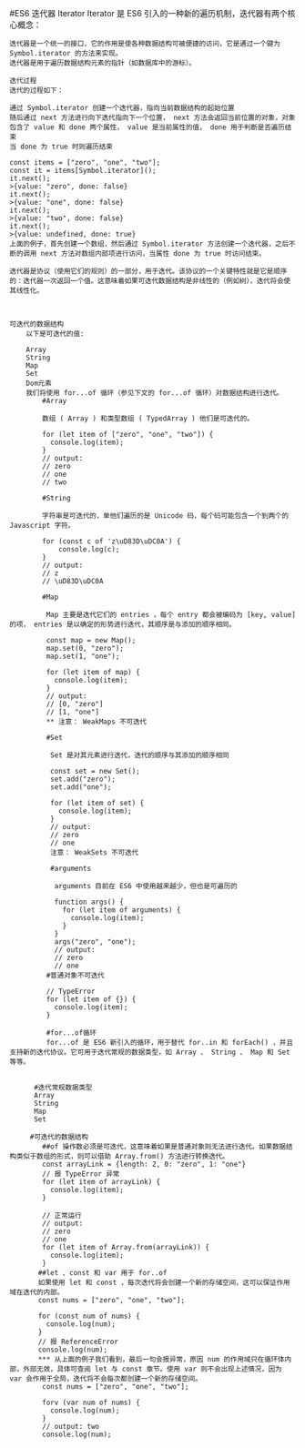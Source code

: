 #ES6 迭代器
    Iterator
    Iterator 是 ES6 引入的一种新的遍历机制，迭代器有两个核心概念：

    迭代器是一个统一的接口，它的作用是使各种数据结构可被便捷的访问，它是通过一个键为Symbol.iterator 的方法来实现。
    迭代器是用于遍历数据结构元素的指针（如数据库中的游标）。

    迭代过程
    迭代的过程如下：

    通过 Symbol.iterator 创建一个迭代器，指向当前数据结构的起始位置
    随后通过 next 方法进行向下迭代指向下一个位置， next 方法会返回当前位置的对象，对象包含了 value 和 done 两个属性， value 是当前属性的值， done 用于判断是否遍历结束
    当 done 为 true 时则遍历结束

    const items = ["zero", "one", "two"];
    const it = items[Symbol.iterator]();
    it.next();
    >{value: "zero", done: false}
    it.next();
    >{value: "one", done: false}
    it.next();
    >{value: "two", done: false}
    it.next();
    >{value: undefined, done: true}
    上面的例子，首先创建一个数组，然后通过 Symbol.iterator 方法创建一个迭代器，之后不断的调用 next 方法对数组内部项进行访问，当属性 done 为 true 时访问结束。

    迭代器是协议（使用它们的规则）的一部分，用于迭代。该协议的一个关键特性就是它是顺序的：迭代器一次返回一个值。这意味着如果可迭代数据结构是非线性的（例如树），迭代将会使其线性化。



    可迭代的数据结构
        以下是可迭代的值:

        Array
        String
        Map
        Set
        Dom元素
        我们将使用 for...of 循环（参见下文的 for...of 循环）对数据结构进行迭代。
            #Array

            数组 ( Array ) 和类型数组 ( TypedArray ) 他们是可迭代的。

            for (let item of ["zero", "one", "two"]) {
              console.log(item);
            }
            // output:
            // zero
            // one
            // two

            #String

            字符串是可迭代的，单他们遍历的是 Unicode 码，每个码可能包含一个到两个的 Javascript 字符。

            for (const c of 'z\uD83D\uDC0A') {
                console.log(c);
            }
            // output:
            // z
            // \uD83D\uDC0A

            #Map

             Map 主要是迭代它们的 entries ，每个 entry 都会被编码为 [key, value] 的项， entries 是以确定的形势进行迭代，其顺序是与添加的顺序相同。

             const map = new Map();
             map.set(0, "zero");
             map.set(1, "one");

             for (let item of map) {
               console.log(item);
             }
             // output:
             // [0, "zero"]
             // [1, "one"]
             ** 注意： WeakMaps 不可迭代

             #Set

              Set 是对其元素进行迭代，迭代的顺序与其添加的顺序相同

              const set = new Set();
              set.add("zero");
              set.add("one");

              for (let item of set) {
                console.log(item);
              }
              // output:
              // zero
              // one
              注意： WeakSets 不可迭代

              #arguments

               arguments 目前在 ES6 中使用越来越少，但也是可遍历的

               function args() {
                 for (let item of arguments) {
                   console.log(item);
                 }
               }
               args("zero", "one");
               // output:
               // zero
               // one
             #普通对象不可迭代

             // TypeError
             for (let item of {}) {
               console.log(item);
             }

             #for...of循环
             for...of 是 ES6 新引入的循环，用于替代 for..in 和 forEach() ，并且支持新的迭代协议。它可用于迭代常规的数据类型，如 Array 、 String 、 Map 和 Set 等等。


          #迭代常规数据类型
          Array
          String
          Map
          Set

         #可迭代的数据结构
            ##of 操作数必须是可迭代，这意味着如果是普通对象则无法进行迭代。如果数据结构类似于数组的形式，则可以借助 Array.from() 方法进行转换迭代。
            const arrayLink = {length: 2, 0: "zero", 1: "one"}
            // 报 TypeError 异常
            for (let item of arrayLink) {
              console.log(item);
            }

            // 正常运行
            // output:
            // zero
            // one
            for (let item of Array.from(arrayLink)) {
              console.log(item);
            }
           ##let 、const 和 var 用于 for..of
           如果使用 let 和 const ，每次迭代将会创建一个新的存储空间，这可以保证作用域在迭代的内部。
           const nums = ["zero", "one", "two"];

           for (const num of nums) {
             console.log(num);
           }
           // 报 ReferenceError
           console.log(num);
           *** 从上面的例子我们看到，最后一句会报异常，原因 num 的作用域只在循环体内部，外部无效，具体可查阅 let 与 const 章节。使用 var 则不会出现上述情况，因为 var 会作用于全局，迭代将不会每次都创建一个新的存储空间。
            const nums = ["zero", "one", "two"];

            forv (var num of nums) {
              console.log(num);
            }
            // output: two
            console.log(num);
